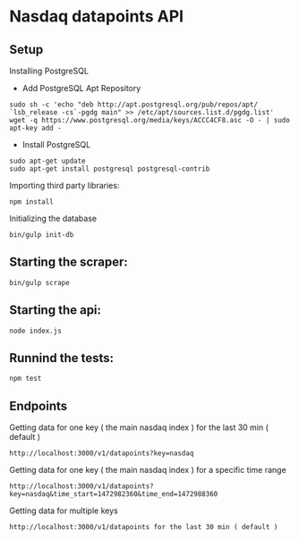# Nasdaq datapoints API

## Setup

Installing PostgreSQL

- Add PostgreSQL Apt Repository
```
sudo sh -c 'echo "deb http://apt.postgresql.org/pub/repos/apt/ `lsb_release -cs`-pgdg main" >> /etc/apt/sources.list.d/pgdg.list'
wget -q https://www.postgresql.org/media/keys/ACCC4CF8.asc -O - | sudo apt-key add -
```

- Install PostgreSQL
```
sudo apt-get update
sudo apt-get install postgresql postgresql-contrib
```

Importing third party libraries:
```
npm install
```

Initializing the database
```
bin/gulp init-db
```

## Starting the scraper:
```
bin/gulp scrape
```

## Starting the api:
```
node index.js
```

## Runnind the tests:
```
npm test
```

## Endpoints
Getting data for one key ( the main nasdaq index ) for the last 30 min ( default )
```
http://localhost:3000/v1/datapoints?key=nasdaq
```

Getting data for one key ( the main nasdaq index ) for a specific time range
```
http://localhost:3000/v1/datapoints?key=nasdaq&time_start=1472982360&time_end=1472988360
```

Getting data for multiple keys
```
http://localhost:3000/v1/datapoints for the last 30 min ( default )
```
